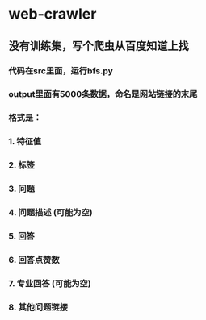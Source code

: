 # web-crawler

## 没有训练集，写个爬虫从百度知道上找

### 代码在src里面，运行bfs.py

### output里面有5000条数据，命名是网站链接的末尾
### 格式是：
### 1. 特征值
### 2. 标签
### 3. 问题
### 4. 问题描述 (可能为空)
### 5. 回答
### 6. 回答点赞数
### 7. 专业回答 (可能为空)
### 8. 其他问题链接




